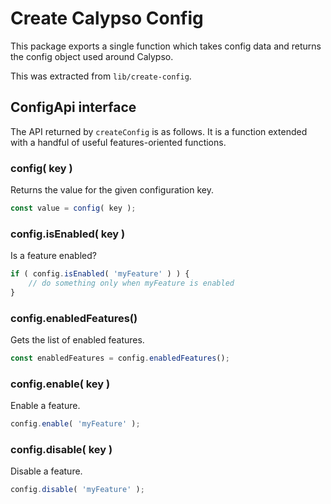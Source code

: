 # Create Calypso Config

This package exports a single function which takes config data and returns the config object used around Calypso.

This was extracted from `lib/create-config`.

## ConfigApi interface

The API returned by `createConfig` is as follows. It is a function extended with a handful of useful features-oriented functions.

### config( key )

Returns the value for the given configuration key.

```js
const value = config( key );
```

### config.isEnabled( key )

Is a feature enabled?

```js
if ( config.isEnabled( 'myFeature' ) ) {
	// do something only when myFeature is enabled
}
```

### config.enabledFeatures()

Gets the list of enabled features.

```js
const enabledFeatures = config.enabledFeatures();
```

### config.enable( key )

Enable a feature.

```js
config.enable( 'myFeature' );
```

### config.disable( key )

Disable a feature.

```js
config.disable( 'myFeature' );
```
